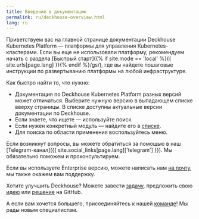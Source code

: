 ```yaml
---
title: Введение в документацию
permalink: ru/deckhouse-overview.html
lang: ru
---
```


Приветствуем вас на главной странице документации Deckhouse Kubernetes Platform — платформы для управления Kubernetes-кластерами. Если вы еще не использовали платформу, рекомендуем начать с раздела [Быстрый старт]({% if site.mode == 'local' %}{{ site.urls[page.lang] }}{% endif %}/gs/), где вы найдете пошаговые инструкции по развертыванию платформы на любой инфраструктуре.

Как быстро найти то, что нужно:
- Документация по Deckhouse Kubernetes Platform разных версий может отличаться. Выберите нужную версию в выпадающем списке вверху страницы. В списке доступны актуальные версии документации по Deckhouse.
- Если знаете, что ищете — используйте поиск.
- Если нужен конкретный модуль — найдите его в [списке](revision-comparison.html).
- Для поиска по области применения воспользуйтесь меню.

Если возникнут вопросы, вы можете обратиться за помощью в наш [Telegram-канал]({{ site.social_links[page.lang]['telegram'] }}). Мы обязательно поможем и проконсультируем.

Если вы используете Enterprise версию, можете написать нам [на почту](mailto:support@deckhouse.ru), мы также окажем вам поддержку.

Хотите улучшить Deckhouse? Можете завести [задачу](https://github.com/deckhouse/deckhouse/issues/), предложить свою [идею](https://github.com/deckhouse/deckhouse/discussions) или [решение](https://github.com/deckhouse/deckhouse/blob/main/CONTRIBUTING.md) на GitHub.

А если вам хочется большего, присоединяйтесь к нашей [команде](https://job.flant.ru/)! Мы рады новым специалистам.
